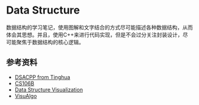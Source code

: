 # Data Structure

数据结构的学习笔记，使用图解和文字结合的方式尽可能描述各种数据结构，从而体会其思想。并且，使用C++来进行代码实现，但是不会过分关注封装设计，尽可能聚焦于数据结构的核心逻辑。



## 参考资料

- [DSACPP from Tinghua](https://dsa.cs.tsinghua.edu.cn/~deng/ds/dsacpp/index.htm)
- [CS106B](https://web.stanford.edu/class/cs106b/)
- [Data Structure Visualization](https://www.cs.usfca.edu/~galles/visualization/Algorithms.html)
- [VisuAlgo](https://visualgo.net/en)
